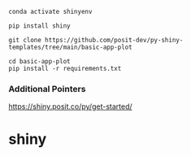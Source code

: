 ```
conda activate shinyenv
```

```
pip install shiny
```

```
git clone https://github.com/posit-dev/py-shiny-templates/tree/main/basic-app-plot
```

```
cd basic-app-plot
pip install -r requirements.txt
```
### Additional Pointers
https://shiny.posit.co/py/get-started/
# shiny